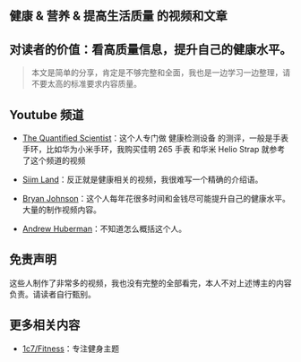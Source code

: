 ## 健康 & 营养 & 提高生活质量 的视频和文章

## 对读者的价值：看高质量信息，提升自己的健康水平。
> 本文是简单的分享，肯定是不够完整和全面，我也是一边学习一边整理，请不要太高的标准要求内容质量。

## Youtube 频道
- [The Quantified Scientist](https://www.youtube.com/@TheQuantifiedScientist)：这个人专门做 健康检测设备 的测评，一般是手表手环，比如华为小米手环，我购买佳明 265 手表 和华米 Helio Strap 就参考了这个频道的视频

- [Siim Land](https://www.youtube.com/@SiimLand)：反正就是健康相关的视频，我很难写一个精确的介绍语。

- [Bryan Johnson](https://www.youtube.com/@BryanJohnson)：这个人每年花很多时间和金钱尽可能提升自己的健康水平。大量的制作视频内容。

- [Andrew Huberman](https://www.youtube.com/@hubermanlab)：不知道怎么概括这个人。

## 免责声明
这些人制作了非常多的视频，我也没有完整的全部看完，本人不对上述博主的内容负责。请读者自行甄别。

## 更多相关内容
- [1c7/Fitness](https://github.com/1c7/Fitness)：专注健身主题


<!-- 
健康学习到150岁 - 人体系统调优不完全指南
https://github.com/zijie0/HumanSystemOptimization

评价：文字太多，降低了实用性。不想看那么多字。

 -->

